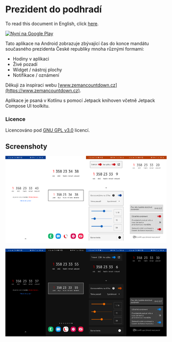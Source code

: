 # Prezident do podhradí

To read this document in English, click [here](README.md).

[<img alt='Nyní na Google Play' height="80px" src='https://play.google.com/intl/en_us/badges/static/images/badges/cs_badge_web_generic.png'/>](https://play.google.com/store/apps/details?id=cz.lastaapps.president.app&utm_source=github&pcampaignid=pcampaignidMKT-Other-global-all-co-prtnr-py-PartBadge-Mar2515-1)

Tato aplikace na Android zobrazuje zbývající čas do konce mandátu současného prezidenta České
republiky mnoha různými formami:

- Hodiny v aplikaci
- Živé pozadí
- Widget / nástroj plochy
- Notifikace / oznámení

Děkuji za inspiraci webu [www.zemancountdown.cz](https://www.zemancountdown.cz).

Aplikace je psaná v Kotlinu s pomocí Jetpack knihoven včetně Jetpack Compose UI toolkitu.

### Licence

Licencováno pod [GNU GPL v3.0](LICENSE.txt) licencí.

## Screenshoty

<img src=" screenshots/cs_light_app.png" width="25%" /><img src="screenshots/cs_light_screen.png" width="25%" /><img src="screenshots/cs_light_wallpaper.png" width="25%" /><img src="screenshots/cs_light_notifications.png" width="25%" />

<img src=" screenshots/cs_dark_app.png" width="25%" /><img src="screenshots/cs_dark_screen.png" width="25%" /><img src="screenshots/cs_dark_wallpaper.png" width="25%" /><img src="screenshots/cs_dark_notifications.png" width="25%" />

